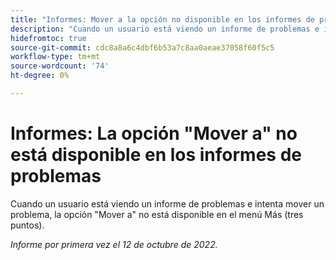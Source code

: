 ```yaml
---
title: "Informes: Mover a la opción no disponible en los informes de problemas"
description: "Cuando un usuario está viendo un informe de problemas e intenta mover un problema, la opción Mover a no está disponible en el menú Más (tres puntos)."
hidefromtoc: true
source-git-commit: cdc8a8a6c4dbf6b53a7c8aa0aeae37058f60f5c5
workflow-type: tm+mt
source-wordcount: '74'
ht-degree: 0%

---
```



# Informes: La opción &quot;Mover a&quot; no está disponible en los informes de problemas

Cuando un usuario está viendo un informe de problemas e intenta mover un problema, la opción &quot;Mover a&quot; no está disponible en el menú Más (tres puntos).

_Informe por primera vez el 12 de octubre de 2022._

